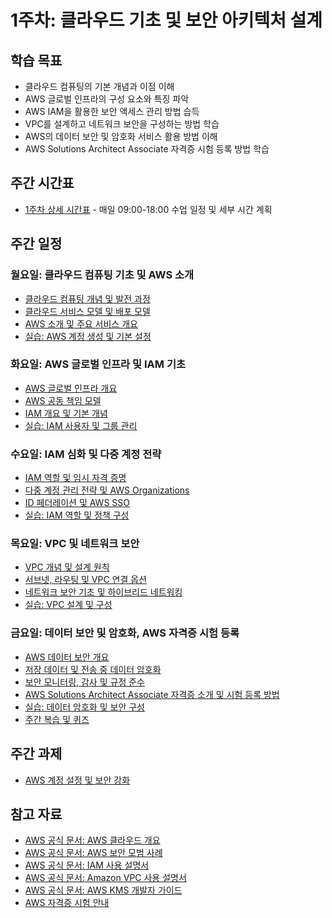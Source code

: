# 1주차: 클라우드 기초 및 보안 아키텍처 설계

## 학습 목표
- 클라우드 컴퓨팅의 기본 개념과 이점 이해
- AWS 글로벌 인프라의 구성 요소와 특징 파악
- AWS IAM을 활용한 보안 액세스 관리 방법 습득
- VPC를 설계하고 네트워크 보안을 구성하는 방법 학습
- AWS의 데이터 보안 및 암호화 서비스 활용 방법 이해
- AWS Solutions Architect Associate 자격증 시험 등록 방법 학습

## 주간 시간표
- [1주차 상세 시간표](./timetable.md) - 매일 09:00-18:00 수업 일정 및 세부 시간 계획

## 주간 일정

### 월요일: 클라우드 컴퓨팅 기초 및 AWS 소개
- [클라우드 컴퓨팅 개념 및 발전 과정](./day1/cloud_computing_basics.md)
- [클라우드 서비스 모델 및 배포 모델](./day1/cloud_service_models.md)
- [AWS 소개 및 주요 서비스 개요](./day1/aws_introduction.md)
- [실습: AWS 계정 생성 및 기본 설정](./day1/lab_aws_account_setup.md)

### 화요일: AWS 글로벌 인프라 및 IAM 기초
- [AWS 글로벌 인프라 개요](./day2/aws_global_infrastructure.md)
- [AWS 공동 책임 모델](./day2/aws_shared_responsibility.md)
- [IAM 개요 및 기본 개념](./day2/iam_basics.md)
- [실습: IAM 사용자 및 그룹 관리](./day2/lab_iam_users_groups.md)

### 수요일: IAM 심화 및 다중 계정 전략
- [IAM 역할 및 임시 자격 증명](./day3/iam_roles_credentials.md)
- [다중 계정 관리 전략 및 AWS Organizations](./day3/multi_account_strategy.md)
- [ID 페더레이션 및 AWS SSO](./day3/identity_federation.md)
- [실습: IAM 역할 및 정책 구성](./day3/lab_iam_roles_policies.md)

### 목요일: VPC 및 네트워크 보안
- [VPC 개념 및 설계 원칙](./day4/vpc_concepts.md)
- [서브넷, 라우팅 및 VPC 연결 옵션](./day4/vpc_networking.md)
- [네트워크 보안 기초 및 하이브리드 네트워킹](./day4/network_security.md)
- [실습: VPC 설계 및 구성](./day4/lab_vpc_design_configuration.md)

### 금요일: 데이터 보안 및 암호화, AWS 자격증 시험 등록
- [AWS 데이터 보안 개요](./day5/data_security_overview.md)
- [저장 데이터 및 전송 중 데이터 암호화](./day5/data_encryption.md)
- [보안 모니터링, 감사 및 규정 준수](./day5/security_monitoring.md)
- [AWS Solutions Architect Associate 자격증 소개 및 시험 등록 방법](./day5/aws_certification_guide.md)
- [실습: 데이터 암호화 및 보안 구성](./day5/lab_data_encryption.md)
- [주간 복습 및 퀴즈](./day5/weekly_review.md)

## 주간 과제
- [AWS 계정 설정 및 보안 강화](./assignments/aws_account_security.md)

## 참고 자료
- [AWS 공식 문서: AWS 클라우드 개요](https://aws.amazon.com/ko/what-is-aws/)
- [AWS 공식 문서: AWS 보안 모범 사례](https://docs.aws.amazon.com/wellarchitected/latest/security-pillar/welcome.html)
- [AWS 공식 문서: IAM 사용 설명서](https://docs.aws.amazon.com/IAM/latest/UserGuide/introduction.html)
- [AWS 공식 문서: Amazon VPC 사용 설명서](https://docs.aws.amazon.com/vpc/latest/userguide/what-is-amazon-vpc.html)
- [AWS 공식 문서: AWS KMS 개발자 가이드](https://docs.aws.amazon.com/kms/latest/developerguide/overview.html)
- [AWS 자격증 시험 안내](https://aws.amazon.com/certification/certified-solutions-architect-associate/)